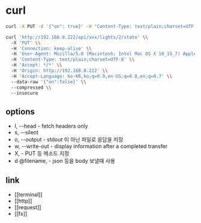 # curl

```sh
curl -X PUT -d '{"on": true}' -H "Content-Type: text/plain;charset=UTF-8" http://192.168.0.222/api/xxx/lights/2/state\

curl 'http://192.168.0.222/api/xxx/lights/2/state' \\
  -X 'PUT' \\
  -H 'Connection: keep-alive' \\
  -H 'User-Agent: Mozilla/5.0 (Macintosh; Intel Mac OS X 10_15_7) AppleWebKit/537.36 (KHTML, like Gecko) Chrome/97.0.4692.71 Safari/537.36' \\
  -H 'Content-Type: text/plain;charset=UTF-8' \\
  -H 'Accept: */*' \\
  -H 'Origin: http://192.168.0.222' \\
  -H 'Accept-Language: ko-KR,ko;q=0.9,en-US;q=0.8,en;q=0.7' \\
  --data-raw '{"on":false}' \\
  --compressed \\
  --insecure
```

## options
- I, --head - fetch headers only
- s, --silent
- o, --output <file> - stdout 이 아닌 파일로 응답을 저장
- w, --write-out - display information after a completed transfer
- X, - PUT 등 메소드 지정
- d @filename,  - json 등을 body 보낼때 사용

## link
- [[terminal]]
- [[http]]
- [[request]]
- [[fx]]
